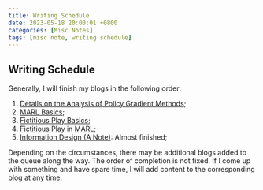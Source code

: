 ```yaml
---
title: Writing Schedule
date: 2023-05-18 20:00:01 +0800
categories: [Misc Notes]
tags: [misc note, writing schedule]
---
```


## Writing Schedule

Generally, I will finish my blogs in the following order: 
1. [Details on the Analysis of Policy Gradient Methods](https://yuelin301.github.io/posts/Policy-Gradient-Details/);
2. [MARL Basics](https://yuelin301.github.io/posts/MARL-Basics/);
3. [Fictitious Play Basics](https://yuelin301.github.io/posts/Fictitious-Play-Basics/);
4. [Fictitious Play in MARL](https://yuelin301.github.io/posts/Fictitious-Play-MARL/);
5. [Information Design (A Note)](https://yuelin301.github.io/posts/Information-Design/): Almost finished;

Depending on the circumstances, there may be additional blogs added to the queue along the way. 
The order of completion is not fixed.
If I come up with something and have spare time, I will add content to the corresponding blog at any time.